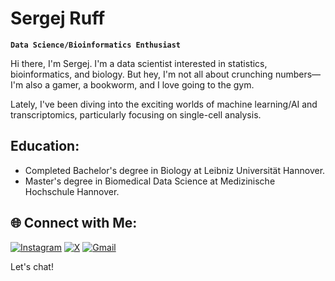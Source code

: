 # Sergej Ruff

**`Data Science/Bioinformatics Enthusiast`**


Hi there, I'm Sergej. I'm a data scientist interested in statistics, bioinformatics, and biology. But hey, I'm not all about crunching numbers—I'm also a gamer, a bookworm, and I love going to the gym.

Lately, I've been diving into the exciting worlds of machine learning/AI and transcriptomics, particularly focusing on single-cell analysis.


## Education:

- Completed Bachelor's degree in Biology at Leibniz Universität Hannover.
- Master's degree in Biomedical Data Science at Medizinische Hochschule Hannover.



## 🌐 Connect with Me:
[![Instagram](https://img.shields.io/badge/Instagram-%23E4405F.svg?logo=Instagram&logoColor=white)](https://instagram.com/sergej_ruff) [![X](https://img.shields.io/badge/X-black.svg?logo=X&logoColor=white)](https://x.com/@SirSerij) [![Gmail](https://img.shields.io/badge/Email-%23D14836.svg?logo=Gmail&logoColor=white)](serijnh@gmail.com)

Let's chat!


<!---
SergejRuff/SergejRuff is a ✨ special ✨ repository because its `README.md` (this file) appears on your GitHub profile.
You can click the Preview link to take a look at your changes.
--->
